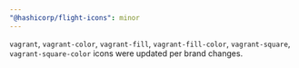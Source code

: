 ```yaml
---
"@hashicorp/flight-icons": minor
---
```


`vagrant`, `vagrant-color`, `vagrant-fill`, `vagrant-fill-color`, `vagrant-square`, `vagrant-square-color` icons were updated per brand changes.
